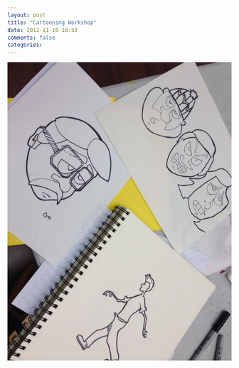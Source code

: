 ```yaml
---
layout: post
title: "Cartooning Workshop"
date: 2012-11-10 10:53
comments: false
categories: 
---
```


<!-- more -->
<div class="container-fluid">
	<div class="row-fluid">
		<div class="span8">
			<img alt="Cartonning Workshop" src="/images/A7Y174CCIAAuAxd.jpg">
		</div>
	</div>
</div>
